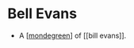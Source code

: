 # Bell Evans

- A [[mondegreen]] of [[bill evans]].


[//begin]: # "Autogenerated link references for markdown compatibility"
[mondegreen]: mondegreen "Mondegreen"
[bill-evans]: bill-evans "Bill Evans"
[//end]: # "Autogenerated link references"
